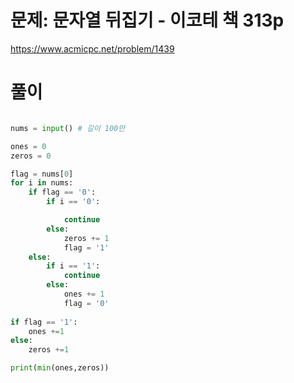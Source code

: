 # 문제: 문자열 뒤집기 - 이코테 책 313p
https://www.acmicpc.net/problem/1439  

# 풀이
``` python

nums = input() # 길이 100만

ones = 0
zeros = 0

flag = nums[0]
for i in nums:
    if flag == '0':
        if i == '0':

            continue
        else:
            zeros += 1
            flag = '1'
    else:
        if i == '1':
            continue
        else:
            ones += 1
            flag = '0'
            
if flag == '1':
    ones +=1
else:
    zeros +=1

print(min(ones,zeros))
```
